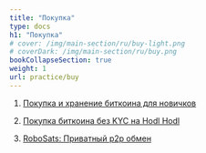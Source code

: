 ```yaml
---
title: "Покупка"
type: docs
h1: "Покупка"
# cover: /img/main-section/ru/buy-light.png
# coverDark: /img/main-section/ru/buy.png
bookCollapseSection: true
weight: 1
url: practice/buy
---
```


1. [Покупка и хранение биткоина для новичков](/newbie-buy)

2. [Покупка биткоина без KYC на Hodl Hodl](/hodl-hodl)

3. [RoboSats: Приватный p2p обмен](/robosats)